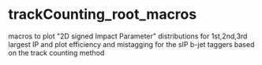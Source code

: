 # trackCounting_root_macros
macros to plot "2D signed Impact Parameter" distributions for 1st,2nd,3rd largest IP and plot efficiency and mistagging for the sIP b-jet taggers based on the track counting method

